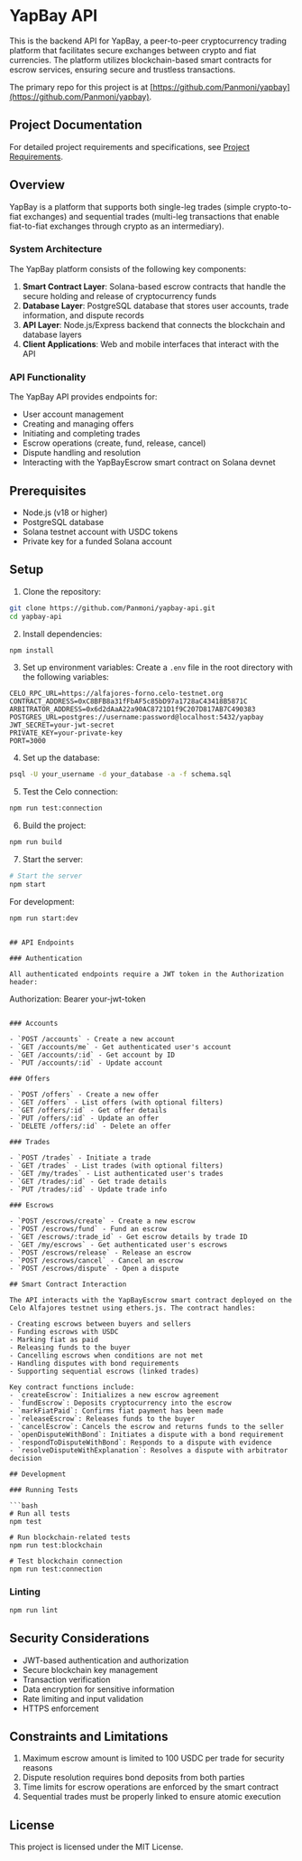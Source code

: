 # YapBay API

This is the backend API for YapBay, a peer-to-peer cryptocurrency trading platform that facilitates secure exchanges between crypto and fiat currencies. The platform utilizes blockchain-based smart contracts for escrow services, ensuring secure and trustless transactions.

The primary repo for this project is at [https://github.com/Panmoni/yapbay](https://github.com/Panmoni/yapbay).

## Project Documentation

For detailed project requirements and specifications, see [Project Requirements](docs/reqs.md).

## Overview

YapBay is a platform that supports both single-leg trades (simple crypto-to-fiat exchanges) and sequential trades (multi-leg transactions that enable fiat-to-fiat exchanges through crypto as an intermediary).

### System Architecture

The YapBay platform consists of the following key components:

1. **Smart Contract Layer**: Solana-based escrow contracts that handle the secure holding and release of cryptocurrency funds
2. **Database Layer**: PostgreSQL database that stores user accounts, trade information, and dispute records
3. **API Layer**: Node.js/Express backend that connects the blockchain and database layers
4. **Client Applications**: Web and mobile interfaces that interact with the API

### API Functionality

The YapBay API provides endpoints for:

- User account management
- Creating and managing offers
- Initiating and completing trades
- Escrow operations (create, fund, release, cancel)
- Dispute handling and resolution
- Interacting with the YapBayEscrow smart contract on Solana devnet

## Prerequisites

- Node.js (v18 or higher)
- PostgreSQL database
- Solana testnet account with USDC tokens
- Private key for a funded Solana account

## Setup

1. Clone the repository:

```bash
git clone https://github.com/Panmoni/yapbay-api.git
cd yapbay-api
```

2. Install dependencies:

```bash
npm install
```

3. Set up environment variables:
   Create a `.env` file in the root directory with the following variables:

```
CELO_RPC_URL=https://alfajores-forno.celo-testnet.org
CONTRACT_ADDRESS=0xC8BFB8a31fFbAF5c85bD97a1728aC43418B5871C
ARBITRATOR_ADDRESS=0x6d2dAaA22a90AC8721D1f9C207D817AB7C490383
POSTGRES_URL=postgres://username:password@localhost:5432/yapbay
JWT_SECRET=your-jwt-secret
PRIVATE_KEY=your-private-key
PORT=3000
```

4. Set up the database:

```bash
psql -U your_username -d your_database -a -f schema.sql
```

5. Test the Celo connection:

```bash
npm run test:connection
```

6. Build the project:

```bash
npm run build
```

7. Start the server:

```bash
# Start the server
npm start
```

For development:

```bash
npm run start:dev
```

```

## API Endpoints

### Authentication

All authenticated endpoints require a JWT token in the Authorization header:
```

Authorization: Bearer your-jwt-token

````

### Accounts

- `POST /accounts` - Create a new account
- `GET /accounts/me` - Get authenticated user's account
- `GET /accounts/:id` - Get account by ID
- `PUT /accounts/:id` - Update account

### Offers

- `POST /offers` - Create a new offer
- `GET /offers` - List offers (with optional filters)
- `GET /offers/:id` - Get offer details
- `PUT /offers/:id` - Update an offer
- `DELETE /offers/:id` - Delete an offer

### Trades

- `POST /trades` - Initiate a trade
- `GET /trades` - List trades (with optional filters)
- `GET /my/trades` - List authenticated user's trades
- `GET /trades/:id` - Get trade details
- `PUT /trades/:id` - Update trade info

### Escrows

- `POST /escrows/create` - Create a new escrow
- `POST /escrows/fund` - Fund an escrow
- `GET /escrows/:trade_id` - Get escrow details by trade ID
- `GET /my/escrows` - Get authenticated user's escrows
- `POST /escrows/release` - Release an escrow
- `POST /escrows/cancel` - Cancel an escrow
- `POST /escrows/dispute` - Open a dispute

## Smart Contract Interaction

The API interacts with the YapBayEscrow smart contract deployed on the Celo Alfajores testnet using ethers.js. The contract handles:

- Creating escrows between buyers and sellers
- Funding escrows with USDC
- Marking fiat as paid
- Releasing funds to the buyer
- Cancelling escrows when conditions are not met
- Handling disputes with bond requirements
- Supporting sequential escrows (linked trades)

Key contract functions include:
- `createEscrow`: Initializes a new escrow agreement
- `fundEscrow`: Deposits cryptocurrency into the escrow
- `markFiatPaid`: Confirms fiat payment has been made
- `releaseEscrow`: Releases funds to the buyer
- `cancelEscrow`: Cancels the escrow and returns funds to the seller
- `openDisputeWithBond`: Initiates a dispute with a bond requirement
- `respondToDisputeWithBond`: Responds to a dispute with evidence
- `resolveDisputeWithExplanation`: Resolves a dispute with arbitrator decision

## Development

### Running Tests

```bash
# Run all tests
npm test

# Run blockchain-related tests
npm run test:blockchain

# Test blockchain connection
npm run test:connection
````

### Linting

```bash
npm run lint
```

## Security Considerations

- JWT-based authentication and authorization
- Secure blockchain key management
- Transaction verification
- Data encryption for sensitive information
- Rate limiting and input validation
- HTTPS enforcement

## Constraints and Limitations

1. Maximum escrow amount is limited to 100 USDC per trade for security reasons
2. Dispute resolution requires bond deposits from both parties
3. Time limits for escrow operations are enforced by the smart contract
4. Sequential trades must be properly linked to ensure atomic execution

## License

This project is licensed under the MIT License.
